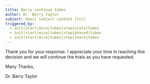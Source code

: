 ```yaml
---
title: Barry continue tubes
author: Dr. Barry Taylor
subject: Email subject content [cCc]
triggered_by:
  - init|start|mice|tubes|step|scale|tubes
  - init|start|mice|tubes|step|phased|tubes
  - init|start|mice|tubes|step|share|tubes
---
```

Thank you for your response. I appreciate your time in reaching this decision and we will continue the trials as you have requested. 

Many Thanks,

Dr. Barry Taylor
